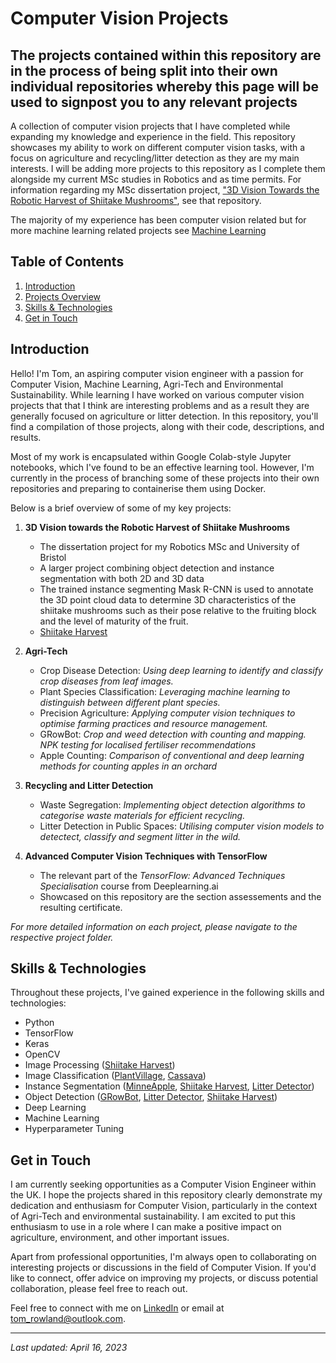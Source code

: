 # Computer Vision Projects
## The projects contained within this repository are in the process of being split into their own individual repositories whereby this page will be used to signpost you to any relevant projects 

A collection of computer vision projects that I have completed while expanding my knowledge and experience in the field. This repository showcases my ability to work on different computer vision tasks, with a focus on agriculture and recycling/litter detection as they are my main interests. I will be adding more projects to this repository as I complete them alongside my current MSc studies in Robotics and as time permits. For information regarding my MSc dissertation project, ["3D Vision Towards the Robotic Harvest of Shiitake Mushrooms"](https://github.com/trow-land/MSc-Dissertation-Shiitake-Harvest), see that repository.

The majority of my experience has been computer vision related but for more machine learning related projects see [Machine Learning](https://github.com/trow-land/Machine-Learning/tree/main)


## Table of Contents

1. [Introduction](#introduction)
2. [Projects Overview](#projects-overview)
3. [Skills & Technologies](#skills--technologies)
4. [Get in Touch](#get-in-touch)

## Introduction

Hello! I'm Tom, an aspiring computer vision engineer with a passion for Computer Vision, Machine Learning, Agri-Tech and Environmental Sustainability. While learning I have worked on various computer vision projects that that I think are interesting problems and as a result they are generally focused on agriculture or litter detection. In this repository, you'll find a compilation of those projects, along with their code, descriptions, and results. 

Most of my work is encapsulated within Google Colab-style Jupyter notebooks, which I've found to be an effective learning tool. However, I'm currently in the process of branching some of these projects into their own repositories and preparing to containerise them using Docker.

Below is a brief overview of some of my key projects:

1. **3D Vision towards the Robotic Harvest of Shiitake Mushrooms**
   - The dissertation project for my Robotics MSc and University of Bristol
   - A larger project combining object detection and instance segmentation with both 2D and 3D data
   - The trained instance segmenting Mask R-CNN is used to annotate the 3D point cloud data to determine 3D characteristics of the shiitake mushrooms such as their pose relative to the fruiting block and the level of maturity of the fruit.
   - [Shiitake Harvest](https://github.com/trow-land/MSc-Dissertation-Shiitake-Harvest)

2. **Agri-Tech**
   - Crop Disease Detection: _Using deep learning to identify and classify crop diseases from leaf images._
   - Plant Species Classification: _Leveraging machine learning to distinguish between different plant species._
   - Precision Agriculture: _Applying computer vision techniques to optimise farming practices and resource management._
   - GRowBot: _Crop and weed detection with counting and mapping. NPK testing for localised fertiliser recommendations_
   - Apple Counting: _Comparison of conventional and deep learning methods for counting apples in an orchard_

3. **Recycling and Litter Detection**
   - Waste Segregation: _Implementing object detection algorithms to categorise waste materials for efficient recycling._
   - Litter Detection in Public Spaces: _Utilising computer vision models to detectect, classify and segment litter in the wild._
   
4. **Advanced Computer Vision Techniques with TensorFlow**
   - The relevant part of the _TensorFlow: Advanced Techniques Specialisation_ course from Deeplearning.ai
   - Showcased on this repository are the section assessements and the resulting certificate.
    
_For more detailed information on each project, please navigate to the respective project folder._

## Skills & Technologies

Throughout these projects, I've gained experience in the following skills and technologies:

- Python
- TensorFlow
- Keras
- OpenCV
- Image Processing ([Shiitake Harvest](https://github.com/trow-land/MSc-Dissertation-Shiitake-Harvest))
- Image Classification ([PlantVillage](https://github.com/trow-land/Computer-Vision-Projects/blob/main/Plant_Diseases_KerasTuner_InceptionV3.ipynb), [Cassava](https://github.com/trow-land/Computer-Vision-Projects/blob/main/CassavaDisease_EfficientNetv2_KerasTuner.ipynb))
- Instance Segmentation ([MinneApple](https://github.com/trow-land/Computer-Vision-Projects/blob/main/AppleSegmentation_UNet_MinneApple.ipynb), [Shiitake Harvest](https://github.com/trow-land/MSc-Dissertation-Shiitake-Harvest), [Litter Detector](https://github.com/trow-land/LitterDetector))
- Object Detection ([GRowBot](https://github.com/trow-land/GRowBot), [Litter Detector](https://github.com/trow-land/LitterDetector), [Shiitake Harvest](https://github.com/trow-land/MSc-Dissertation-Shiitake-Harvest))
- Deep Learning
- Machine Learning
- Hyperparameter Tuning

## Get in Touch

I am currently seeking opportunities as a Computer Vision Engineer within the UK. I hope the projects shared in this repository clearly demonstrate my dedication and enthusiasm for Computer Vision, particularly in the context of Agri-Tech and environmental sustainability. I am excited to put this enthusiasm to use in a role where I can make a positive impact on agriculture, environment, and other important issues.

Apart from professional opportunities, I'm always open to collaborating on interesting projects or discussions in the field of Computer Vision. If you'd like to connect, offer advice on improving my projects, or discuss potential collaboration, please feel free to reach out.

Feel free to connect with me on [LinkedIn](https://www.linkedin.com/in/thomas-rowland-07a785155/) or email at [tom_rowland@outlook.com](mailto:tom_rowland@outlook.com). 

---

_Last updated: April 16, 2023_
